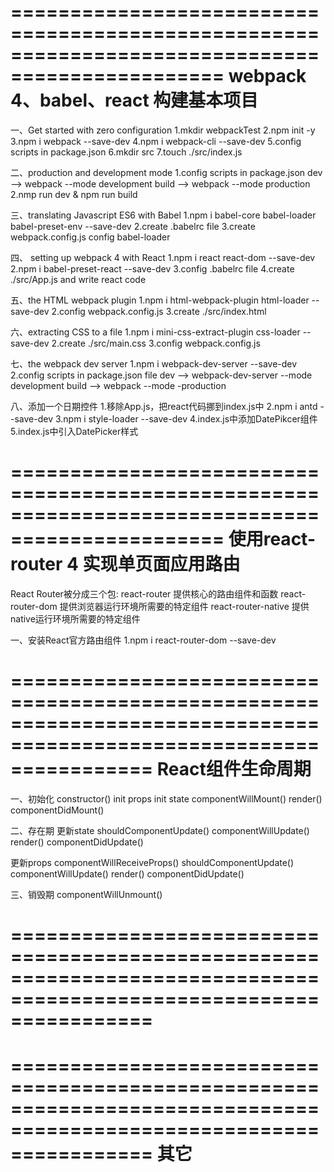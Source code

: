 
================================================================================================
webpack 4、babel、react 构建基本项目
================================================================================================
一、Get started with zero configuration
1.mkdir webpackTest
2.npm init -y
3.npm i webpack --save-dev
4.npm i webpack-cli --save-dev
5.config scripts in package.json
6.mkdir src
7.touch ./src/index.js

二、production and development mode
1.config scripts in package.json
  dev --> webpack --mode development
  build --> webpack --mode production
2.nmp run dev & npm run build

三、translating Javascript ES6 with Babel
1.npm i babel-core babel-loader babel-preset-env --save-dev
2.create .babelrc file
3.create webpack.config.js
  config babel-loader

四、 setting up webpack 4 with React
1.npm i react react-dom --save-dev
2.npm i babel-preset-react --save-dev
3.config .babelrc file
4.create ./src/App.js and write react code

五、the HTML webpack plugin
1.npm i html-webpack-plugin html-loader --save-dev
2.config webpack.config.js
3.create ./src/index.html

六、extracting CSS to a file
1.npm i mini-css-extract-plugin css-loader --save-dev
2.create ./src/main.css
3.config webpack.config.js

七、the webpack dev server
1.npm i webpack-dev-server --save-dev
2.config scripts in package.json file
  dev --> webpack-dev-server --mode development
  build --> webpack --mode -production

八、添加一个日期控件
1.移除App.js，把react代码挪到index.js中
2.npm i antd --save-dev
3.npm i style-loader --save-dev
4.index.js中添加DatePikcer组件
5.index.js中引入DatePicker样式

================================================================================================
使用react-router 4 实现单页面应用路由
================================================================================================
React Router被分成三个包:
react-router 提供核心的路由组件和函数
react-router-dom 提供浏览器运行环境所需要的特定组件
react-router-native 提供native运行环境所需要的特定组件

一、安装React官方路由组件
1.npm i react-router-dom --save-dev


====================================================================================================================
React组件生命周期
====================================================================================================================

一、初始化
  constructor()
      init props
      init state
  componentWillMount()
  render()
  componentDidMount()

二、存在期
  更新state
    shouldComponentUpdate()
    componentWillUpdate()
    render()
    componentDidUpdate()

  更新props
    componentWillReceiveProps()
    shouldComponentUpdate()
    componentWillUpdate()
    render()
    componentDidUpdate()

三、销毁期
  componentWillUnmount()

====================================================================================================================
====================================================================================================================


====================================================================================================================
其它
====================================================================================================================
